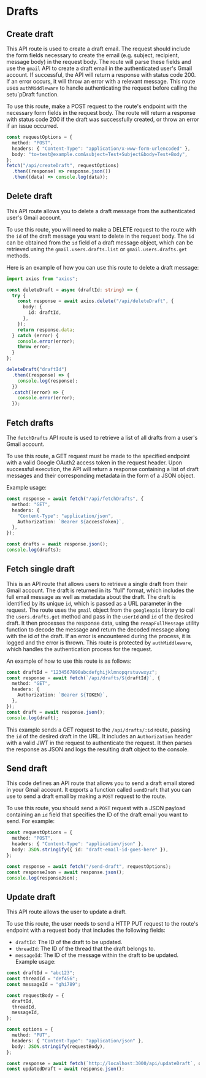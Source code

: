# Drafts

## Create draft

This API route is used to create a draft email. The request should include the form fields necessary to create the email (e.g. subject, recipient, message body) in the request body. The route will parse these fields and use the `gmail` API to create a draft email in the authenticated user's Gmail account. If successful, the API will return a response with status code 200. If an error occurs, it will throw an error with a relevant message. This route uses `authMiddleware` to handle authenticating the request before calling the setu`pDraft function.

To use this route, make a POST request to the route's endpoint with the necessary form fields in the request body. The route will return a response with status code 200 if the draft was successfully created, or throw an error if an issue occurred.

```ts
const requestOptions = {
  method: "POST",
  headers: { "Content-Type": "application/x-www-form-urlencoded" },
  body: "to=test@example.com&subject=Test+Subject&body=Test+Body",
};
fetch("/api/createDraft", requestOptions)
  .then((response) => response.json())
  .then((data) => console.log(data));
```

## Delete draft

This API route allows you to delete a draft message from the authenticated user's Gmail account.

To use this route, you will need to make a DELETE request to the route with the `id` of the draft message you want to delete in the request body. The `id` can be obtained from the `id` field of a draft message object, which can be retrieved using the `gmail.users.drafts.list` or `gmail.users.drafts.get` methods.

Here is an example of how you can use this route to delete a draft message:

```ts
import axios from "axios";

const deleteDraft = async (draftId: string) => {
  try {
    const response = await axios.delete("/api/deleteDraft", {
      body: {
        id: draftId,
      },
    });
    return response.data;
  } catch (error) {
    console.error(error);
    throw error;
  }
};

deleteDraft("draftId")
  .then((response) => {
    console.log(response);
  })
  .catch((error) => {
    console.error(error);
  });
```

## Fetch drafts

The `fetchDrafts` API route is used to retrieve a list of all drafts from a user's Gmail account.

To use this route, a GET request must be made to the specified endpoint with a valid Google OAuth2 access token in the request header. Upon successful execution, the API will return a response containing a list of draft messages and their corresponding metadata in the form of a JSON object.

Example usage:

```ts
const response = await fetch("/api/fetchDrafts", {
  method: "GET",
  headers: {
    "Content-Type": "application/json",
    Authorization: `Bearer ${accessToken}`,
  },
});

const drafts = await response.json();
console.log(drafts);
```

## Fetch single draft

This is an API route that allows users to retrieve a single draft from their Gmail account. The draft is returned in its "full" format, which includes the full email message as well as metadata about the draft. The draft is identified by its unique `id`, which is passed as a URL parameter in the request. The route uses the `gmail` object from the `googleapis` library to call the `users.drafts.get` method and pass in the `userId` and `id` of the desired draft. It then processes the response data, using the `remapFullMessage` utility function to decode the message and return the decoded message along with the id of the draft. If an error is encountered during the process, it is logged and the error is thrown. This route is protected by `authMiddleware`, which handles the authentication process for the request.

An example of how to use this route is as follows:

```ts
const draftId = "1234567890abcdefghijklmnopqrstuvwxyz";
const response = await fetch(`/api/drafts/${draftId}`, {
  method: "GET",
  headers: {
    Authorization: `Bearer ${TOKEN}`,
  },
});
const draft = await response.json();
console.log(draft);
```

This example sends a GET request to the `/api/drafts/:id` route, passing the `id` of the desired draft in the URL. It includes an `Authorization` header with a valid JWT in the request to authenticate the request. It then parses the response as JSON and logs the resulting draft object to the console.

## Send draft

This code defines an API route that allows you to send a draft email stored in your Gmail account. It exports a function called `sendDraft` that you can use to send a draft email by making a `POST` request to the route.

To use this route, you should send a `POST` request with a JSON payload containing an `id` field that specifies the ID of the draft email you want to send. For example:

```ts
const requestOptions = {
  method: "POST",
  headers: { "Content-Type": "application/json" },
  body: JSON.stringify({ id: "draft-email-id-goes-here" }),
};

const response = await fetch("/send-draft", requestOptions);
const responseJson = await response.json();
console.log(responseJson);
```

## Update draft

This API route allows the user to update a draft.

To use this route, the user needs to send a HTTP PUT request to the route's endpoint with a request body that includes the following fields:

- `draftId`: The ID of the draft to be updated.
- `threadId`: The ID of the thread that the draft belongs to.
- `messageId`: The ID of the message within the draft to be updated.
  Example usage:

```ts
const draftId = "abc123";
const threadId = "def456";
const messageId = "ghi789";

const requestBody = {
  draftId,
  threadId,
  messageId,
};

const options = {
  method: "PUT",
  headers: { "Content-Type": "application/json" },
  body: JSON.stringify(requestBody),
};

const response = await fetch(`http://localhost:3000/api/updateDraft`, options);
const updatedDraft = await response.json();
```
